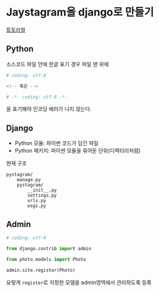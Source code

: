 # Jaystagram을 django로 만들기
[튜토리얼](http://blog.hannal.com/category/start-with-django-webframework/)

## Python
소스코드 파일 안에 한글 표기 경우 파일 맨 위에
```python
# coding: utf-8

<!-- 혹은 -->

# -*- coding: utf-8 -*-
```
을 표기해야 인코딩 에러가 나지 않는다.

## Django
- Python 모듈: 파이썬 코드가 담긴 파일
- Python 패키지: 파이썬 모듈을 묶어둔 단위(디렉터리처럼)

현재 구조
```
pystagram/
    manage.py
    pystagram/
        __init__.py
        settings.py
        urls.py
        wsgi.py
```

## Admin
```python
# coding: utf-8

from django.contrib import admin

from photo.models import Photo

admin.site.register(Photo)
```
요렇게 `register`로 지정한 모델을 admin영역에서 관리하도록 등록
